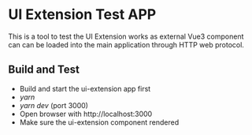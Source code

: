 # UI Extension Test APP
This is a tool to test the UI Extension works as external Vue3 component can can be loaded into the main application 
through HTTP web protocol.

## Build and Test

- Build and start the ui-extension app first 
- *yarn*
- *yarn dev* (port 3000)
- Open browser with http://localhost:3000
- Make sure the ui-extension component rendered
